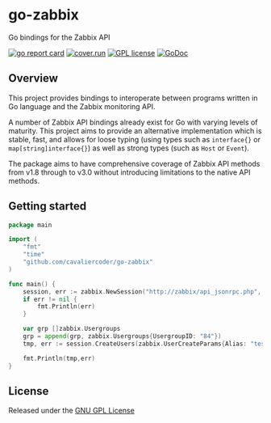 # go-zabbix

Go bindings for the Zabbix API

[![go report card](https://goreportcard.com/badge/github.com/cavaliercoder/go-zabbix "go report card")](https://goreportcard.com/report/github.com/cavaliercoder/go-zabbix)
[![cover.run](https://cover.run/go/github.com/cavaliercoder/go-zabbix.svg?style=flat&tag=golang-1.10)](https://cover.run/go?tag=golang-1.10&repo=github.com%2Fcavaliercoder%2Fgo-zabbix)
[![GPL license](https://img.shields.io/badge/license-GPL-brightgreen.svg)](https://opensource.org/licenses/gpl-license)
[![GoDoc](https://godoc.org/github.com/cavaliercoder/go-zabbix?status.svg)](https://godoc.org/github.com/cavaliercoder/go-zabbix)

## Overview

This project provides bindings to interoperate between programs written in Go
language and the Zabbix monitoring API.

A number of Zabbix API bindings already exist for Go with varying levels of
maturity. This project aims to provide an alternative implementation which is
stable, fast, and allows for loose typing (using types such as `interface{}` or
`map[string]interface{}`) as well as strong types (such as `Host` or `Event`).

The package aims to have comprehensive coverage of Zabbix API methods from v1.8
through to v3.0 without introducing limitations to the native API methods.

## Getting started

```go
package main

import (
	"fmt"
	"time"
	"github.com/cavaliercoder/go-zabbix"
)

func main() {
	session, err := zabbix.NewSession("http://zabbix/api_jsonrpc.php", "Admin", "zabbix", time.Duration(60) * time.Second)
	if err != nil {
		fmt.Println(err)
	}

	var grp []zabbix.Usergroups
	grp = append(grp, zabbix.Usergroups{UsergroupID: "84"})
	tmp, err := session.CreateUsers(zabbix.UserCreateParams{Alias: "testicek", Passwd: "password", Usergroup: grp})

	fmt.Println(tmp,err)
}
```

## License

Released under the [GNU GPL License](https://github.com/cavaliercoder/go-zabbix/blob/master/LICENSE)